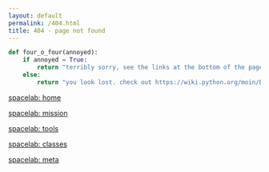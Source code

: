 ```yaml
---
layout: default
permalink: /404.html
title: 404 - page not found
---
```

```python
def four_o_four(annoyed):
    if annoyed = True:
        return "terribly sorry, see the links at the bottom of the page")
    else:
        return "you look lost. check out https://wiki.python.org/moin/BeginnersGuide/Overview if you're curious. or just see the links at the bottom of the page."
```

[spacelab: home](https://spacelab1.github.io)

[spacelab: mission](https://spacelab1.github.io/mission.html)

[spacelab: tools](https://spacelab1.github.io/tools.html)

[spacelab: classes](https://spacelab1.github.io/classes.html)

[spacelab: meta](https://spacelab1.github.io/meta.html  )
